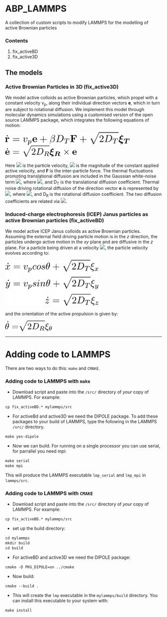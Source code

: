 # ABP_LAMMPS
A collection of custom scripts to modify LAMMPS for the modelling of active Brownian particles

### Contents
1. fix_activeBD
2. fix_active3D


## The models
### Active Brownian Particles in 3D (fix_active3D)
We model active colloids as active Brownian particles, which propel with a constant velocity *v<sub>p</sub>*, along their individual direction vectors **e**, which in turn are subject to rotational diffusion. 
We implement this model through molecular dynamics simulations using a customised version of the open source LAMMPS package, which integrates the following
equations of motion:


<img src="https://github.com/FJMOORE/ABP_LAMMPS/blob/ece414769a2f352a0dc00552e9575ecdbf46367a/abp3D_eom1.png" width = "400">

<img src="https://github.com/FJMOORE/ABP_LAMMPS/blob/ece414769a2f352a0dc00552e9575ecdbf46367a/abp3D_eom2.png" width = "230">

Here <img src="https://render.githubusercontent.com/render/math?math=\dot{\mathbf{r}}"> is the particle velocity, <img src="https://render.githubusercontent.com/render/math?math=v_p">  is the magnitude of the constant applied active velocity, and **F** is the inter-particle force. The thermal fluctuations promoting translational diffusion are included in the Gaussian white-noise term
<img src="https://render.githubusercontent.com/render/math?math=\boldsymbol{\xi_T}">, where <img src="https://render.githubusercontent.com/render/math?math=\langle\boldsymbol{\xi_T}\rangle=0">, and D<sub>T</sub> is the translational diffusion coefficient. Thermal noise driving rotational diffusion of the direction vector **e** is represented by <img src="https://render.githubusercontent.com/render/math?math=\boldsymbol{\xi_R}">,  where <img src="https://render.githubusercontent.com/render/math?math=\langle\boldsymbol{\xi_R}\rangle=0">, and D<sub>R</sub> is the rotational diffusion coefficient. The two diffusion coefficients are related via  <img src="https://render.githubusercontent.com/render/math?math=D_{T} = D_{R}\sigma^{2}/3">.


### Induced-charge electrophoresis (ICEP) Janus particles as active Brownian particles (fix_activeBD)
We model active ICEP Janus colloids as active Brownian particles. Assuming the external field driving particle motion is in the *z* direction, the particles undergo active motion in the *xy* plane and are diffusive in the *z* plane. For a particle being driven at a velocity <img src="https://render.githubusercontent.com/render/math?math=v_p">, the particle velocity evolves according to:

<img src="https://github.com/FJMOORE/ABP_LAMMPS/blob/ece414769a2f352a0dc00552e9575ecdbf46367a/abpJanus_eom.png" width = "300">

and the orientation of the active propulsion is given by:

<img src="https://github.com/FJMOORE/ABP_LAMMPS/blob/6f6fcb5f23c6cbad653b70d618d29218ede3c36b/abpJanus_eom_theta.png" width = "150">

___

# Adding code to LAMMPS
There are two ways to do this: `make` and `CMAKE`.
### Adding code to LAMMPS with `make`
- Download script and paste into the `/src/` directory of *your* copy of LAMMPS. For example:
```
cp fix_activeBD.* mylammps/src
```
 - For activeBd and active3D we need the DIPOLE package. 
 To add these packages to your build of LAMMPS, type the following in the LAMMPS `/src/` directory.
 ```
 make yes-dipole
 ```
 - Now we can build. For running on a single processor you can use serial, for parrallel you need mpi:
 ```
 make serial
 make mpi
 ```
 This will produce the LAMMPS executable `lmp_serial` and `lmp_mpi` in `lammps/src`.
 
 ### Adding code to LAMMPS with `CMAKE`
 - Download script and paste into the `/src/` directory of *your* copy of LAMMPS. For example:
```
cp fix_activeBD.* mylammps/src
```
- set up the build directory:
```
cd mylammps
mkdir build
cd build
```
 - For activeBD and active3D we need the DIPOLE package:
 ```
 cmake -D PKG_DIPOLE=on ../cmake
 ```
 - Now build:
 ```
 cmake --build .
 ```
 - This will create the `lmp` executable in the `mylammps/build` directory. You can install this executable to your system with:
 ```
 make install
 ```
